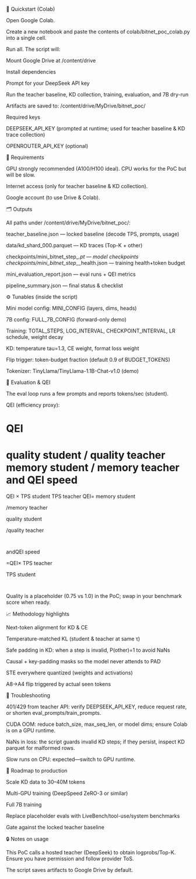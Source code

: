 🚀 Quickstart (Colab)

Open Google Colab.

Create a new notebook and paste the contents of colab/bitnet_poc_colab.py into a single cell.

Run all. The script will:

Mount Google Drive at /content/drive

Install dependencies

Prompt for your DeepSeek API key

Run the teacher baseline, KD collection, training, evaluation, and 7B dry-run

Artifacts are saved to:
/content/drive/MyDrive/bitnet_poc/

Required keys

DEEPSEEK_API_KEY (prompted at runtime; used for teacher baseline & KD trace collection)

OPENROUTER_API_KEY (optional)

🧰 Requirements

GPU strongly recommended (A100/H100 ideal). CPU works for the PoC but will be slow.

Internet access (only for teacher baseline & KD collection).

Google account (to use Drive & Colab).

🗂 Outputs

All paths under /content/drive/MyDrive/bitnet_poc/:

teacher_baseline.json — locked baseline (decode TPS, prompts, usage)

data/kd_shard_000.parquet — KD traces (Top-K + other)

checkpoints/mini_bitnet_step_*.pt — model checkpoints
checkpoints/mini_bitnet_step_*_health.json — training health+token budget

mini_evaluation_report.json — eval runs + QEI metrics

pipeline_summary.json — final status & checklist

⚙️ Tunables (inside the script)

Mini model config: MINI_CONFIG (layers, dims, heads)

7B config: FULL_7B_CONFIG (forward-only demo)

Training: TOTAL_STEPS, LOG_INTERVAL, CHECKPOINT_INTERVAL, LR schedule, weight decay

KD: temperature tau=1.3, CE weight, format loss weight

Flip trigger: token-budget fraction (default 0.9 of BUDGET_TOKENS)

Tokenizer: TinyLlama/TinyLlama-1.1B-Chat-v1.0 (demo)

🧪 Evaluation & QEI

The eval loop runs a few prompts and reports tokens/sec (student).

QEI (efficiency proxy):

QEI
=
quality
student
/
quality
teacher
memory
student
/
memory
teacher
and
QEI
speed
=
QEI
×
TPS
student
TPS
teacher
QEI=
memory
student
	​

/memory
teacher
	​

quality
student
	​

/quality
teacher
	​

	​

andQEI
speed
	​

=QEI×
TPS
teacher
	​

TPS
student
	​

	​


Quality is a placeholder (0.75 vs 1.0) in the PoC; swap in your benchmark score when ready.

📈 Methodology highlights

Next-token alignment for KD & CE

Temperature-matched KL (student & teacher at same τ)

Safe padding in KD: when a step is invalid, P(other)=1 to avoid NaNs

Causal + key-padding masks so the model never attends to PAD

STE everywhere quantized (weights and activations)

A8→A4 flip triggered by actual seen tokens

🧯 Troubleshooting

401/429 from teacher API: verify DEEPSEEK_API_KEY, reduce request rate, or shorten eval_prompts/train_prompts.

CUDA OOM: reduce batch_size, max_seq_len, or model dims; ensure Colab is on a GPU runtime.

NaNs in loss: the script guards invalid KD steps; if they persist, inspect KD parquet for malformed rows.

Slow runs on CPU: expected—switch to GPU runtime.

🧭 Roadmap to production

Scale KD data to 30–40M tokens

Multi-GPU training (DeepSpeed ZeRO-3 or similar)

Full 7B training

Replace placeholder evals with LiveBench/tool-use/system benchmarks

Gate against the locked teacher baseline

🔒 Notes on usage

This PoC calls a hosted teacher (DeepSeek) to obtain logprobs/Top-K. Ensure you have permission and follow provider ToS.

The script saves artifacts to Google Drive by default.
